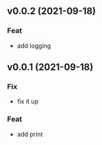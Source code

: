 ## v0.0.2 (2021-09-18)

### Feat

- add logging

## v0.0.1 (2021-09-18)

### Fix

- fix it up

### Feat

- add print
